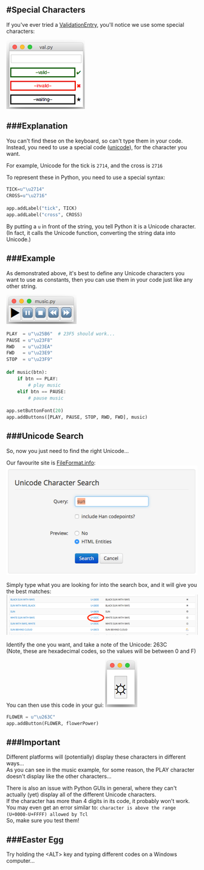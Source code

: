 #Special Characters
---

If you've ever tried a [ValidationEntry](pythonWidgets/#entry), you'll notice we use some special characters:

![ValidationEntry](img/entValidation.png)

###Explanation
---
You can't find these on the keyboard, so can't type them in your code.  
Instead, you need to use a special code ([unicode](https://en.wikipedia.org/wiki/Unicode)), for the character you want.

For example, Unicode for the tick is ```2714```, and the cross is ```2716```

To represent these in Python, you need to use a special syntax:

```python
TICK=u"\u2714"
CROSS=u"\u2716"

app.addLabel("tick", TICK)
app.addLabel("cross", CROSS)
```

By putting a ```u``` in front of the string, you tell Python it is a Unicode character.  
(In fact, it calls the Unicode function, converting the string data into Unicode.)  

###Example
---
As demonstrated above, it's best to define any Unicode characters you want to use as constants, then you can use them in your code just like any other string.  

![MusicPlayer](img/1_unicode.png)

```python
PLAY  = u"\u25B6"  # 23F5 should work...
PAUSE = u"\u23F8"
RWD   = u"\u23EA"
FWD   = u"\u23E9"
STOP  = u"\u23F9"

def music(btn):
    if btn == PLAY:
        # play music
    elif btn == PAUSE:
        # pause music

app.setButtonFont(20)
app.addButtons([PLAY, PAUSE, STOP, RWD, FWD], music)
```

###Unicode Search
---

So, now you just need to find the right Unicode...  

Our favourite site is [FileFormat.info](http://www.fileformat.info/info/unicode/char/search.htm):  
![UnicodeSearch](img/2_unicode.png)

Simply type what you are looking for into the search box, and it will give you the best matches:  
![UnicodeResults](img/3_unicode.png)

Identify the one you want, and take a note of the Unicode: 263C  
(Note, these are hexadecimal codes, so the values will be between 0 and F)  

You can then use this code in your gui: ![UnicodeSun](img/4_unicode.png)  
```python
FLOWER = u"\u263C"
app.addButton(FLOWER, flowerPower)
```

###Important
---
Different platforms will (potentially) display these characters in different ways...  
As you can see in the music example, for some reason, the PLAY character doesn't display like the other characters...  

There is also an issue with Python GUIs in general, where they can't actually (yet) display all of the different Unicode characters.  
If the character has more than 4 digits in its code, it probably won't work.  
You may even get an error similar to: `character is above the range (U+0000-U+FFFF) allowed by Tcl`  
So, make sure you test them!  

###Easter Egg
---
Try holding the &lt;ALT&gt; key and typing different codes on a Windows computer...  

